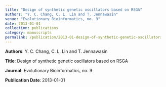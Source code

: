 ```yaml
---
title: "Design of synthetic genetic oscillators based on RSGA"
authors: "Y. C. Chang, C. L. Lin and T. Jennawasin"
venue: "Evolutionary Bioinformatics, no. 9"
date: 2013-01-01
collection: publications
category: manuscripts
permalink: /publication/2013-01-design-of-synthetic-genetic-oscillators-based-on-rsga
---
```


**Authors**: Y. C. Chang, C. L. Lin and T. Jennawasin

**Title**: Design of synthetic genetic oscillators based on RSGA

**Journal**: Evolutionary Bioinformatics, no. 9

**Publication Date**: 2013-01-01
